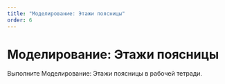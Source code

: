 ```yaml
---
title: "Моделирование: Этажи поясницы"
order: 6
---
```


# Моделирование: Этажи поясницы

Выполните Моделирование: Этажи поясницы в рабочей тетради.